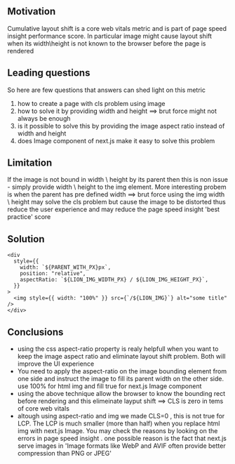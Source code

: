 <h2>Motivation</h2>
<p>Cumulative layout shift is a core web vitals metric and is part of page speed insight performance score. In particular image might cause layout shift when its width\height is not known to the browser before the page is rendered</p>

<h2>Leading questions</h2>
So here are few questions that answers can shed light on this metric
<ol>
<li>how to create a page with cls problem using image</li>
<li>how to solve it by providing width and height ==> brut force might not always be enough</li>
<li>is it possible to solve this by providing the image aspect ratio instead of width and height</li>
<li>does Image component of next.js make it easy to solve this problem</li>
</ol>

<h2>Limitation</h2>
If the image is not bound in width \ height by its parent then this is non issue - simply provide width \ height to the img element. More interesting probem is when the parent has pre defined width ==> brut force using the img width \ height may solve the cls problem but cause the image to be distorted thus reduce the user experience and may reduce the page speed insight 'best practice' score

<h2>Solution</h2>

```tsx
<div
  style={{
    width: `${PARENT_WITH_PX}px`,
    position: "relative",
    aspectRatio: `${LION_IMG_WIDTH_PX} / ${LION_IMG_HEIGHT_PX}`,
  }}
>
  <img style={{ width: "100%" }} src={`/${LION_IMG}`} alt="some title" />
</div>
```

<h2>Conclusions</h2>
<ul>
<li>using the css aspect-ratio property is realy helpfull when you want to keep the image aspect ratio and eliminate layout shift problem. Both will improve the UI experience </li>
<li>You need to apply the aspect-ratio on the image bounding element from one side and instruct the image to fill its parent width on the other side. use 100% for html img and fill true for next.js Image component</li>
<li>using the above technique allow the browser to know the bounding rect before rendering and this elimeinate layput shift ==> CLS is zero in tems of core web vitals</li>
<li>altough using aspect-ratio and img we made CLS=0 , this is not true for LCP. The LCP is much smaller (more than half) when you replace html img with next.js Image. You may check the reasons by looking on the errors in page speed insight . one possible reason is the fact that next.js serve images in 'Image formats like WebP and AVIF often provide better compression than PNG or JPEG'
<ul>
</ul>
</li>
</ul>
